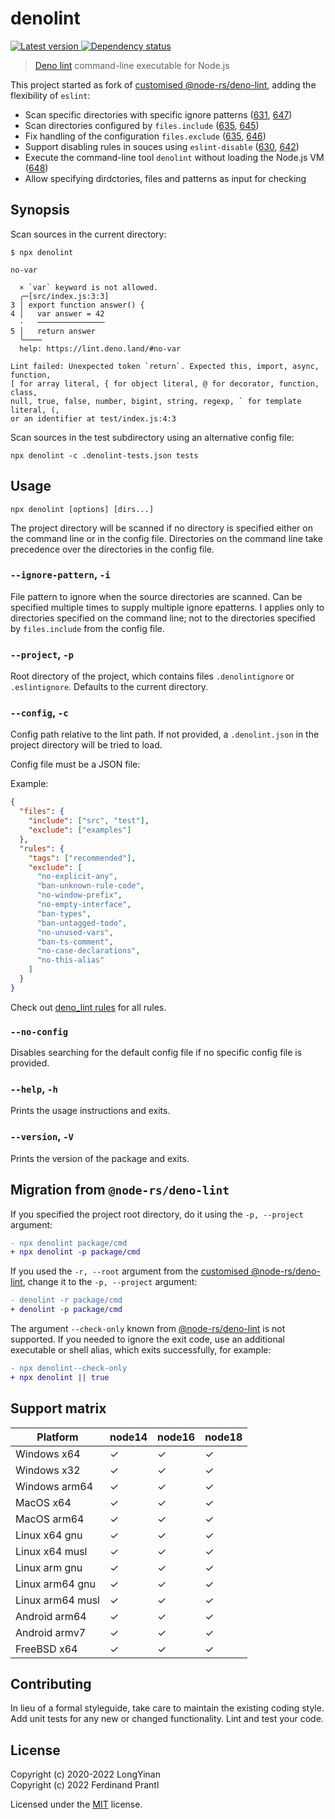 # denolint

[![Latest version](https://img.shields.io/npm/v/denolint)
 ![Dependency status](https://img.shields.io/librariesio/release/npm/denolint)
](https://www.npmjs.com/package/denolint)

> [Deno lint] command-line executable for Node.js

This project started as fork of [customised @node-rs/deno-lint], adding the flexibility of `eslint`:

* Scan specific directories with specific ignore patterns ([631], [647])
* Scan directories configured by `files.include` ([635], [645])
* Fix handling of the configuration `files.exclude` ([635], [646])
* Support disabling rules in souces using `eslint-disable` ([630], [642])
* Execute the command-line tool `denolint` without loading the Node.js VM ([648])
* Allow specifying dirdctories, files and patterns as input for checking

## Synopsis

Scan sources in the current directory:

    $ npx denolint

    no-var

      × `var` keyword is not allowed.
      ╭─[src/index.js:3:3]
    3 │ export function answer() {
    4 │   var answer = 42
      ·   ───────────────
    5 │   return answer
      ╰────
      help: https://lint.deno.land/#no-var

    Lint failed: Unexpected token `return`. Expected this, import, async, function,
    [ for array literal, { for object literal, @ for decorator, function, class,
    null, true, false, number, bigint, string, regexp, ` for template literal, (,
    or an identifier at test/index.js:4:3

Scan sources in the test subdirectory using an alternative config file:

    npx denolint -c .denolint-tests.json tests

## Usage

    npx denolint [options] [dirs...]

The project directory will be scanned if no directory is specified either on the command line or in the config file. Directories on the command line take precedence over the directories in the config file.

### `--ignore-pattern`, `-i`

File pattern to ignore when the source directories are scanned. Can be specified multiple times to supply multiple ignore epatterns. I applies only to directories specified on the command line; not to the directories specified by `files.include` from the config file.

### `--project`, `-p`

Root directory of the project, which contains files `.denolintignore` or `.eslintignore`. Defaults to the current directory.

### `--config`, `-c`

Config path relative to the lint path. If not provided, a `.denolint.json` in the project directory will be tried to load.

Config file must be a JSON file:

Example:

```json
{
  "files": {
    "include": ["src", "test"],
    "exclude": ["examples"]
  },
  "rules": {
    "tags": ["recommended"],
    "exclude": [
      "no-explicit-any",
      "ban-unknown-rule-code",
      "no-window-prefix",
      "no-empty-interface",
      "ban-types",
      "ban-untagged-todo",
      "no-unused-vars",
      "ban-ts-comment",
      "no-case-declarations",
      "no-this-alias"
    ]
  }
}
```

Check out [deno_lint rules] for all rules.

### `--no-config`

Disables searching for the default config file if no specific config file is provided.

### `--help`, `-h`

Prints the usage instructions and exits.

### `--version`, `-V`

Prints the version of the package and exits.

## Migration from `@node-rs/deno-lint`

If you specified the project root directory, do it using the `-p, --project` argument:

```diff
- npx denolint package/cmd
+ npx denolint -p package/cmd
```

If you used the `-r, --root` argument from the [customised @node-rs/deno-lint], change it to the `-p, --project` argument:

```diff
- denolint -r package/cmd
+ denolint -p package/cmd
```

The argument `--check-only` known from [@node-rs/deno-lint] is not supported. If you needed to ignore the exit code, use an additional executable or shell alias, which exits successfully, for example:

```diff
- npx denolint--check-only
+ npx denolint || true
```

## Support matrix

| Platform         | node14 | node16 | node18 |
| ---------------- | ------ | ------ | ------ |
| Windows x64      | ✓      | ✓      | ✓      |
| Windows x32      | ✓      | ✓      | ✓      |
| Windows arm64    | ✓      | ✓      | ✓      |
| MacOS x64        | ✓      | ✓      | ✓      |
| MacOS arm64      | ✓      | ✓      | ✓      |
| Linux x64 gnu    | ✓      | ✓      | ✓      |
| Linux x64 musl   | ✓      | ✓      | ✓      |
| Linux arm gnu    | ✓      | ✓      | ✓      |
| Linux arm64 gnu  | ✓      | ✓      | ✓      |
| Linux arm64 musl | ✓      | ✓      | ✓      |
| Android arm64    | ✓      | ✓      | ✓      |
| Android armv7    | ✓      | ✓      | ✓      |
| FreeBSD x64      | ✓      | ✓      | ✓      |

## Contributing

In lieu of a formal styleguide, take care to maintain the existing coding style. Add unit tests for any new or changed functionality. Lint and test your code.

## License

Copyright (c) 2020-2022 LongYinan<br>
Copyright (c) 2022 Ferdinand Prantl

Licensed under the [MIT] license.

[deno lint]: https://github.com/denoland/deno_lint#readme
[customised @node-rs/deno-lint]: https://github.com/prantlf/node-rs/commits/combined
[@node-rs/deno-lint]: https://github.com/napi-rs/node-rs/tree/main/packages/deno-lint#readme
[deno_lint rules]: https://github.com/denoland/deno_lint/tree/main/docs/rules
[630]: https://github.com/napi-rs/node-rs/issues/630
[631]: https://github.com/napi-rs/node-rs/issues/631
[635]: https://github.com/napi-rs/node-rs/issues/635
[642]: https://github.com/napi-rs/node-rs/pull/642
[645]: https://github.com/napi-rs/node-rs/pull/645
[646]: https://github.com/napi-rs/node-rs/pull/646
[647]: https://github.com/napi-rs/node-rs/pull/647
[648]: https://github.com/napi-rs/node-rs/issues/648
[MIT]: https://github.com/prantlf/denolint/blob/master/LICENSE
